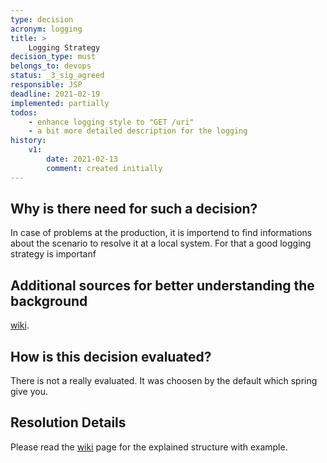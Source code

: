 ```yaml
---
type: decision
acronym: logging
title: >
    Logging Strategy
decision_type: must
belongs_to: devops
status: _3_sig_agreed
responsible: JSP
deadline: 2021-02-19
implemented: partially
todos:
    - enhance logging style to "GET /uri"
    - a bit more detailed description for the logging
history:
    v1:
        date: 2021-02-13
        comment: created initially
---
```


## Why is there need for such a decision?

In case of problems at the production, it is importend to find informations about the scenario to resolve it at a local system.
For that a good logging strategy is importanf

## Additional sources for better understanding the background

[wiki](https://github.com/EVATool/evatool-backend/wiki/logging).

## How is this decision evaluated?

There is not a really evaluated. It was choosen by the default which spring give you.

 
## Resolution Details

Please read the [wiki](https://github.com/EVATool/evatool-backend/wiki/logging) page for the explained structure with example.

